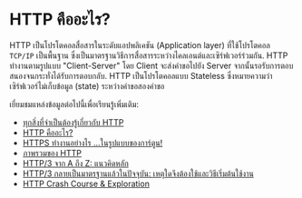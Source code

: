 # HTTP คืออะไร?

HTTP เป็นโปรโตคอลสื่อสารในระดับแอปพลิเคชัน (Application layer) ที่ใช้โปรโตคอล `TCP/IP` เป็นพื้นฐาน ซึ่งเป็นมาตรฐานวิธีการสื่อสารระหว่างไคลเอนต์และเซิร์ฟเวอร์ร่วมกัน. HTTP ทำงานตามรูปแบบ "Client-Server" โดย Client จะส่งคำขอไปยัง Server จากนั้นรอรับการตอบสนองจนกระทั่งได้รับการตอบกลับ. HTTP เป็นโปรโตคอลแบบ Stateless ซึ่งหมายความว่าเซิร์ฟเวอร์ไม่เก็บข้อมูล (state) ระหว่างคำขอสองคำขอ

เยี่ยมชมแหล่งข้อมูลต่อไปนี้เพื่อเรียนรู้เพิ่มเติม:

- [ทุกสิ่งที่จำเป็นต้องรู้เกี่ยวกับ HTTP](https://cs.fyi/guide/http-in-depth)
- [HTTP คืออะไร?](https://www.cloudflare.com/en-gb/learning/ddos/glossary/hypertext-transfer-protocol-http/)
- [HTTPS ทำงานอย่างไร ...ในรูปแบบของการ์ตูน!](https://howhttps.works)
- [ภาพรวมของ HTTP](https://developer.mozilla.org/en-US/docs/Web/HTTP/Overview)
- [HTTP/3 จาก A ถึง Z: แนวคิดหลัก](https://www.smashingmagazine.com/2021/08/http3-core-concepts-part1/)
- [HTTP/3 กลายเป็นมาตรฐานแล้วในปัจจุบัน: เหตุใดจึงต้องใช้และวิธีเริ่มต้นใช้งาน](https://thenewstack.io/http-3-is-now-a-standard-why-use-it-and-how-to-get-started/)
- [HTTP Crash Course & Exploration](https://www.youtube.com/watch?v=iYM2zFP3Zn0)

